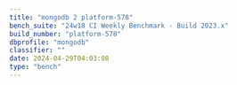 ```yaml
---
title: "mongodb 2 platform-578"
bench_suite: "24w18 CI Weekly Benchmark - Build 2023.x"
build_number: "platform-578"
dbprofile: "mongodb"
classifier: ""
date: 2024-04-29T04:03:08
type: "bench"
---
```


